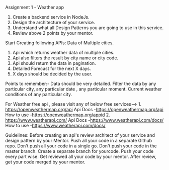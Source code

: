 Assignment 1 - Weather app

1. Create a backend service in NodeJs.
2. Design the architecture of your service.
3. Understand what all Design Patterns you are going to use in this service.
4. Review above 2 points by your mentor.

Start Creating following APIs:
 Data of Multiple cities.
1. Api which returns weather data of multiple cities.
2. Api also filters the result by city name or city code.
3. Api should return the data in pagination.
4. Detailed Forecast for the next X days.
5. X days should be decided by the user.

Points to remember:-
Data should be very detailed.
Filter the data by any particular city, any particular date , any particular moment.
Current weather conditions of any particular city.

For Weather free api , please visit any of below free services--> 
1.
https://openweathermap.org/api
Api Docs -https://openweathermap.org/api
How to use -https://openweathermap.org/appid
2.
https://www.weatherapi.com/
Api Docs -https://www.weatherapi.com/docs/
How to use -https://www.weatherapi.com/docs/


Guidelines:
Before creating an api's review architect of your service and design pattern by your Mentor.
Push all your code in a separate Github repo.
Don't push all your code in a single go.
Don't push your code in the master branch. 
Create a separate branch for yourcode.
Push your code every part wise.
Get reviewed all your code by your mentor.
After review, get your code merged by your mentor.